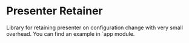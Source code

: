 # Presenter Retainer

Library for retaining presenter on configuration change with very small overhead.
You can find an example in `app module.

## 